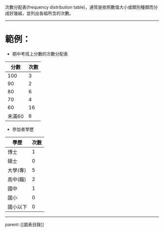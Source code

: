 次數分配表(frequency distribution table)，通常是依照數值大小或類別種類而分成好幾組，並列出各組所含的次數。
- - -
# 範例：
- 期中考班上分數的次數分配表

| 分數   | 次數  |
| ---- | --- |
| 100  | 3   |
| 90   | 2   |
| 80   | 6   |
| 70   | 4   |
| 60   | 16  |
| 未滿60 | 6   |
- 參加者學歷

| 學歷    | 次數  |
| ----- | --- |
| 博士    | 1   |
| 碩士    | 0   |
| 大學(專) | 5   |
| 高中(職) | 2   |
| 國中    | 1   |
| 國小    | 0   |
| 國小以下  | 0   |
- - -
parent::[[圖表目錄]]